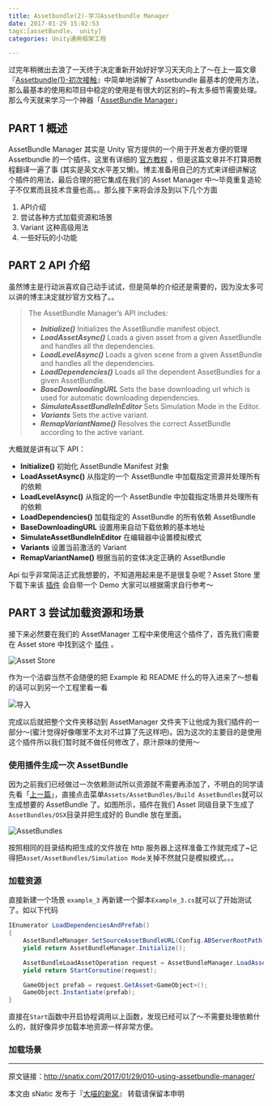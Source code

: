 ```yaml
---
title: Assetbundle(2)-学习Assetbundle Manager
date: 2017-01-29 15:02:53
tags:[assetBundle， unity]
categories: Unity通用框架工程

---
```


过完年稍微出去浪了一天终于决定重新开始好好学习天天向上了～在上一篇文章『[Assetbundle(1)-初次接触](http://snatix.com/2017/01/15/009-start-with-asset-bundle/)』中简单地讲解了 Assetbundle 最基本的使用方法，那么最基本的使用和项目中稳定的使用是有很大的区别的~有太多细节需要处理。那么今天就来学习一个神器「[AssetBundle Manager](https://www.assetstore.unity3d.com/en/#!/content/45836)」

<!--more-->

## PART 1 概述

AssetBundle Manager 其实是 Unity 官方提供的一个用于开发者方便的管理 Assetbundle 的一个插件。这里有详细的 [官方教程](https://unity3d.com/cn/learn/tutorials/topics/scripting/assetbundles-and-assetbundle-manager) ，但是这篇文章并不打算把教程翻译一遍了事 (其实是英文水平差又懒)。博主准备用自己的方式来详细讲解这个插件的用法，最后合理的把它集成在我们的 Asset Manager 中～毕竟重复造轮子不仅累而且技术含量也高。。那么接下来将会涉及到以下几个方面

1. API介绍
2. 尝试各种方式加载资源和场景
3. Variant 这种高级用法
4. 一些好玩的小功能

## PART 2 API 介绍

虽然博主是行动派喜欢自己动手试试，但是简单的介绍还是需要的，因为没太多可以讲的博主决定就抄官方文档了。。

> The AssetBundle Manager’s API includes:
>
> - ***Initialize()*** Initializes the AssetBundle manifest object.
> - ***LoadAssetAsync()*** Loads a given asset from a given AssetBundle and handles all the dependencies.
> - ***LoadLevelAsync()*** Loads a given scene from a given AssetBundle and handles all the dependencies.
> - ***LoadDependencies()*** Loads all the dependent AssetBundles for a given AssetBundle.
> - ***BaseDownloadingURL*** Sets the base downloading url which is used for automatic downloading dependencies.
> - ***SimulateAssetBundleInEditor*** Sets Simulation Mode in the Editor.
> - ***Variants*** Sets the active variant.
> - ***RemapVariantName()*** Resolves the correct AssetBundle according to the active variant.

大概就是讲有以下 API：

* **Initialize()** 初始化 AssetBundle Manifest 对象
* **LoadAssetAsync()** 从指定的一个 AssetBundle 中加载指定资源并处理所有的依赖
* **LoadLevelAsync()** 从指定的一个 AssetBundle 中加载指定场景并处理所有的依赖
* **LoadDependencies()** 加载指定的 AssetBundle 的所有依赖 AssetBundle
* **BaseDownloadingURL** 设置用来自动下载依赖的基本地址
* **SimulateAssetBundleInEditor** 在编辑器中设置模拟模式
* **Variants** 设置当前激活的 Variant
* **RemapVariantName()** 根据当前的变体决定正确的 AssetBundle

Api 似乎非常简洁正式我想要的，不知道用起来是不是很复杂呢？Asset Store 里下载下来该 [插件](https://www.assetstore.unity3d.com/en/#!/content/45836) 会自带一个 Demo 大家可以根据需求自行参考～

## PART 3 尝试加载资源和场景

接下来必然要在我们的 AssetManager 工程中来使用这个插件了，首先我们需要在 Asset store 中找到这个 [插件](https://www.assetstore.unity3d.com/en/#!/content/45836) 。

![Asset Store](http://ojgpkbakj.bkt.clouddn.com/2017012901.png)

作为一个洁癖当然不会随便的把 Example 和 README 什么的导入进来了～想看的话可以到另一个工程里看一看

![导入](http://ojgpkbakj.bkt.clouddn.com/2017012902.png)

完成以后就把整个文件夹移动到 AssetManager 文件夹下让他成为我们插件的一部分～(蜜汁觉得好像哪里不太对不过算了先这样吧)。因为这次的主要目的是使用这个插件所以我们暂时就不做任何修改了，原汁原味的使用～

### 使用插件生成一次 AssetBundle

因为之前我们已经做过一次依赖测试所以资源就不需要再添加了，不明白的同学请先看「[上一篇](https://snatix.com/2017/01/15/009-start-with-asset-bundle/)」，直接点击菜单`Assets/AssetBundles/Build AssetBundles`就可以生成想要的 AssetBundle 了。如图所示，插件在我们 Asset 同级目录下生成了`AssetBundles/OSX`目录并把生成好的 Bundle 放在里面。

![AssetBundles](http://ojgpkbakj.bkt.clouddn.com/2017012903.png)

按照相同的目录结构把生成的文件放在 http 服务器上这样准备工作就完成了~记得把`Asset/AssetBundles/Simulation Mode`关掉不然就只是模拟模式。。。

### 加载资源

直接新建一个场景 `example_3` 再新建一个脚本`Example_3.cs`就可以了开始测试了。如以下代码

```csharp
IEnumerator LoadDependenciesAndPrefab()
{
    AssetBundleManager.SetSourceAssetBundleURL(Config.ABServerRootPath);
    yield return AssetBundleManager.Initialize();

    AssetBundleLoadAssetOperation request = AssetBundleManager.LoadAssetAsync("prefab_2", "prefab_2", typeof(GameObject));
    yield return StartCoroutine(request);

    GameObject prefab = request.GetAsset<GameObject>();
    GameObject.Instantiate(prefab);
}
```

直接在`Start`函数中开启协程调用以上函数，发现已经可以了～不需要处理依赖什么的，就好像异步加载本地资源一样非常方便。

### 加载场景



---

原文链接：http://snatix.com/2017/01/29/010-using-assetbundle-manager/

本文由 sNatic 发布于『[大喵的新窝](http://snatix.com)』 转载请保留本申明